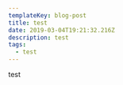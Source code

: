 ```yaml
---
templateKey: blog-post
title: test
date: 2019-03-04T19:21:32.216Z
description: test
tags:
  - test
---
```

test
